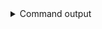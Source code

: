 
<details>
<summary>Command output</summary>

```sh

kafka-topics \
    --bootstrap-server localhost:6969 \
    --command-config paris-sa.properties \
    --replication-factor 1 \
    --partitions 1 \
    --create --if-not-exists \
    --topic parisTopic
Created topic parisTopic.

```

</details>
      
